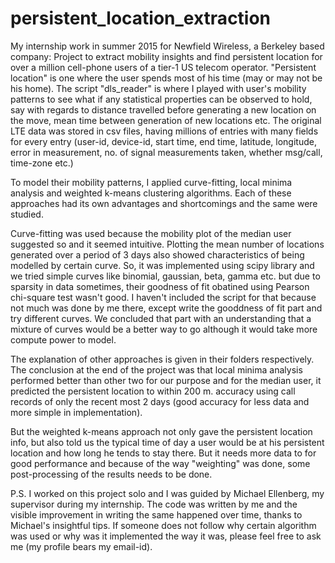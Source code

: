 # persistent_location_extraction
My internship work in summer 2015 for Newfield Wireless, a Berkeley based company: Project to extract mobility insights and find persistent location for over a million cell-phone users of a tier-1 US telecom operator. "Persistent location" is one where the user spends most of his time (may or may not be his home).
The script "dls_reader" is where I played with user's mobility patterns to see what if any statistical properties can be observed to hold, say with regards to distance travelled before generating a new location on the move, mean time between generation of new locations etc. The original LTE data was stored in csv files, having millions of entries with many fields for every entry (user-id, device-id, start time, end time, latitude, longitude, error in measurement, no. of signal measurements taken, whether msg/call, time-zone etc.)

To model their mobility patterns, I applied curve-fitting, local minima analysis and weighted k-means clustering algorithms. Each of these approaches had its own advantages and shortcomings and the same were studied.

Curve-fitting was used because the mobility plot of the median user suggested so and it seemed intuitive. Plotting the mean number of locations generated over a period of 3 days also showed characteristics of being modelled by certain curve. So, it was implemented using scipy library and we tried simple curves like binomial, gaussian, beta, gamma etc. but due to sparsity in data sometimes, their goodness of fit obatined using Pearson chi-square test wasn't good. I haven't included the script for that because not much was done by me there, except write the gooddness of fit part and try different curves. We concluded that part with an understanding that a mixture of curves would be a better way to go although it would take more compute power to model.

The explanation of other approaches is given in their folders respectively. The conclusion at the end of the project was that local minima analysis performed better than other two for our purpose and for the median user, it predicted the persistent location to within 200 m. accuracy using call records of only the recent most 2 days (good accuracy for less data and more simple in implementation). 

But the weighted k-means approach not only gave the persistent location info, but also told us the typical time of day a user would be at his persistent location and how long he tends to stay there. But it needs more data to for good performance and because of the way "weighting" was done, some post-processing of the results needs to be done.

P.S. I worked on this project solo and I was guided by Michael Ellenberg, my supervisor during my internship. The code was written by me and the visible improvement in writing the same happened over time, thanks to Michael's insightful tips. If someone does not follow why certain algorithm was used or why was it implemented the way it was, please feel free to ask me (my profile bears my email-id).
